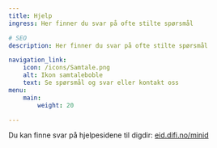 ```yaml
---
title: Hjelp
ingress: Her finner du svar på ofte stilte spørsmål

# SEO
description: Her finner du svar på ofte stilte spørsmål

navigation_link:
    icon: /icons/Samtale.png
    alt: Ikon samtaleboble 
    text: Se spørsmål og svar eller kontakt oss
menu:
    main:
        weight: 20

---
```


Du kan finne svar på hjelpesidene til digdir: [eid.difi.no/minid](https://eid.difi.no/nb/minid)